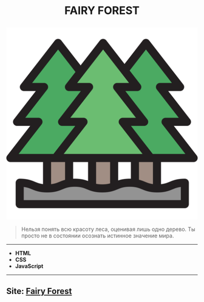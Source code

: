 # <p align="center">FAIRY FOREST</p> 
![forest](img/pines-forest-svgrepo-com.svg)
>Нельзя понять всю красоту леса, оценивая лишь одно дерево. Ты просто не в состоянии осознать истинное значение мира.
---
* **HTML**
* **CSS**
* **JavaScript**
---
## Site: [Fairy Forest](https://gdoublea.github.io/Fairy_Forest/)

